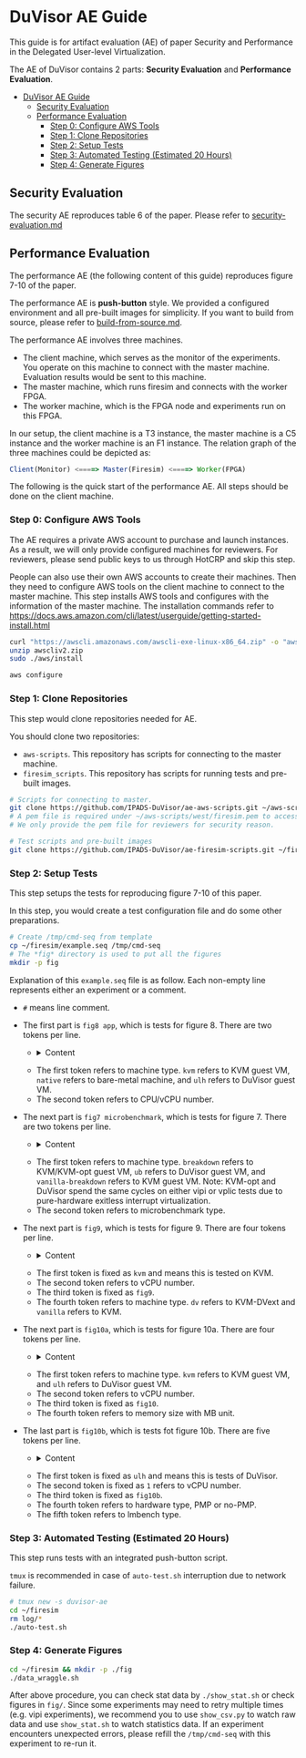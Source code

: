 # DuVisor AE Guide

This guide is for artifact evaluation (AE) of paper Security and Performance in the Delegated User-level Virtualization.

The AE of DuVisor contains 2 parts: **Security Evaluation** and **Performance Evaluation**.

<!--ts-->
* [DuVisor AE Guide](#duvisor-ae-guide)
   * [Security Evaluation](#security-evaluation)
   * [Performance Evaluation](#performance-evaluation)
      * [Step 0: Configure AWS Tools](#step-0-configure-aws-tools)
      * [Step 1: Clone Repositories](#step-1-clone-repositories)
      * [Step 2: Setup Tests](#step-2-setup-tests)
      * [Step 3: Automated Testing (Estimated 20 Hours)](#step-3-automated-testing-estimated-20-hours)
      * [Step 4: Generate Figures](#step-4-generate-figures)
<!--te-->

## Security Evaluation

The security AE reproduces table 6 of the paper. Please refer to [security-evaluation.md](./security-evaluation.md)

## Performance Evaluation

The performance AE (the following content of this guide) reproduces figure 7-10 of the paper.

The performance AE is **push-button** style. We provided a configured environment and all pre-built images for simplicity. If you want to build from source, please refer to [build-from-source.md](./build-from-source.md).

The performance AE involves three machines.
* The client machine, which serves as the monitor of the experiments. You operate on this machine to connect with the master machine. Evaluation results would be sent to this machine.
* The master machine, which runs firesim and connects with the worker FPGA.
* The worker machine, which is the FPGA node and experiments run on this FPGA.

In our setup, the client machine is a T3 instance, the master machine is a C5 instance and the worker machine is an F1 instance.
The relation graph of the three machines could be depicted as:

```javascript
Client(Monitor) <====> Master(Firesim) <====> Worker(FPGA)
```

The following is the quick start of the performance AE. All steps should be done on the client machine.

### Step 0: Configure AWS Tools

The AE requires a private AWS account to purchase and launch instances. As a result, we will only provide configured machines for reviewers. For reviewers, please send public keys to us through HotCRP and skip this step.

People can also use their own AWS accounts to create their machines.
Then they need to configure AWS tools on the client machine to connect to the master machine.
This step installs AWS tools and configures with the information of the master machine. The installation commands refer to https://docs.aws.amazon.com/cli/latest/userguide/getting-started-install.html

```bash
curl "https://awscli.amazonaws.com/awscli-exe-linux-x86_64.zip" -o "awscliv2.zip"
unzip awscliv2.zip
sudo ./aws/install

aws configure
```

### Step 1: Clone Repositories

This step would clone repositories needed for AE.

You should clone two repositories:

* `aws-scripts`. This repository has scripts for connecting to the master machine.
* `firesim_scripts`. This repository has scripts for running tests and pre-built images.

```bash
# Scripts for connecting to master. 
git clone https://github.com/IPADS-DuVisor/ae-aws-scripts.git ~/aws-scripts
# A pem file is required under ~/aws-scripts/west/firesim.pem to access AWS instances.
# We only provide the pem file for reviewers for security reason.

# Test scripts and pre-built images
git clone https://github.com/IPADS-DuVisor/ae-firesim-scripts.git ~/firesim
```

### Step 2: Setup Tests

This step setups the tests for reproducing figure 7-10 of this paper.

In this step, you would create a test configuration file and do some other preparations. 

```bash
# Create /tmp/cmd-seq from template
cp ~/firesim/example.seq /tmp/cmd-seq 
# The *fig* directory is used to put all the figures
mkdir -p fig
```

Explanation of this `example.seq` file is as follow. Each non-empty line represents either an experiment or a comment.

* `#` means line comment.
* The first part is `fig8 app`, which is tests for figure 8. There are two tokens per line.
  * <details><summary>Content</summary><p>
  
      ```txt
      # fig8 app
      kvm 1
      kvm 2
      kvm 4
      native 1
      native 2
      native 4
      ulh 1
      ulh 2
      ulh 4
      ```
  
  </p></details>

  * The first token refers to machine type. `kvm` refers to KVM guest VM, `native` refers to bare-metal machine, and `ulh` refers to DuVisor guest VM.
  * The second token refers to CPU/vCPU number.
* The next part is `fig7 microbenchmark`, which is tests for figure 7. There are two tokens per line.
  * <details><summary>Content</summary><p>
  
      ```txt
      # fig7 microbenchmark
      breakdown hypercall
      breakdown s2pf
      breakdown mmio
      ub hypercall
      ub s2pf
      ub mmio
      breakdown vipi
      vanilla-breakdown vipi
      breakdown vplic
      vanilla-breakdown vplic
      ```
  
  </p></details>

  * The first token refers to machine type. `breakdown` refers to KVM/KVM-opt guest VM, `ub` refers to DuVisor guest VM, and `vanilla-breakdown` refers to KVM guest VM. Note: KVM-opt and DuVisor spend the same cycles on either vipi or vplic tests due to pure-hardware exitless interrupt virtualization.
  * The second token refers to microbenchmark type.
* The next part is `fig9`, which is tests for figure 9. There are four tokens per line.
  * <details><summary>Content</summary><p>
  
      ```txt
      # fig9
      kvm 1 fig9 dv
      kvm 1 fig9 vanilla
      kvm 2 fig9 dv
      kvm 2 fig9 vanilla
      kvm 4 fig9 dv
      kvm 4 fig9 vanilla
      ```
  
  </p></details>

  * The first token is fixed as `kvm` and means this is tested on KVM.
  * The second token refers to vCPU number.
  * The third token is fixed as `fig9`.
  * The fourth token refers to machine type. `dv` refers to KVM-DVext and `vanilla` refers to KVM.
* The next part is `fig10a`, which is tests for figure 10a. There are four tokens per line.
  * <details><summary>Content</summary><p>
  
      ```txt
      # fig10a
      kvm 4 fig10 512
      kvm 4 fig10 1024
      kvm 4 fig10 1536
      kvm 4 fig10 2048

      ulh 4 fig10 512
      ulh 4 fig10 1024
      ulh 4 fig10 1536
      ulh 4 fig10 2048
      ```
  
  </p></details>

  * The first token refers to machine type. `kvm` refers to KVM guest VM, and `ulh` refers to DuVisor guest VM.
  * The second token refers to vCPU number.
  * The third token is fixed as `fig10`.
  * The fourth token refers to memory size with MB unit.
* The last part is `fig10b`, which is tests fot figure 10b. There are five tokens per line.
  * <details><summary>Content</summary><p>
  
      ```txt
      # fig10b
      ulh 1 fig10b pmp cp
      ulh 1 fig10b pmp wr
      ulh 1 fig10b pmp rd
      ulh 1 fig10b pmp rdwr
      ulh 1 fig10b pmp frd
      ulh 1 fig10b pmp fwr
      ulh 1 fig10b pmp fcp
      ulh 1 fig10b pmp bzero
      ulh 1 fig10b pmp bcopy
      ulh 1 fig10b nopmp cp
      ulh 1 fig10b nopmp wr
      ulh 1 fig10b nopmp rd
      ulh 1 fig10b nopmp rdwr
      ulh 1 fig10b nopmp frd
      ulh 1 fig10b nopmp fwr
      ulh 1 fig10b nopmp fcp
      ulh 1 fig10b nopmp bzero
      ulh 1 fig10b nopmp bcopy
      ```
  
  </p></details>

  * The first token is fixed as `ulh` and means this is tests of DuVisor.
  * The second token is fixed as `1` refers to vCPU number.
  * The third token is fixed as `fig10b`.
  * The fourth token refers to hardware type, PMP or no-PMP.
  * The fifth token refers to lmbench type.


### Step 3: Automated Testing (Estimated 20 Hours)

This step runs tests with an integrated push-button script.

`tmux` is recommended in case of `auto-test.sh` interruption due to network failure.

```bash
# tmux new -s duvisor-ae
cd ~/firesim
rm log/*
./auto-test.sh
```

### Step 4: Generate Figures

```bash
cd ~/firesim && mkdir -p ./fig
./data_wraggle.sh
```

After above procedure, you can check stat data by `./show_stat.sh` or check figures in `fig/`.
Since some experiments may need to retry multiple times (e.g. vipi experiments), we recommend you to use `show_csv.py` to watch raw data and use `show_stat.sh` to watch statistics data. If an experiment encounters unexpected errors, please refill the `/tmp/cmd-seq` with this experiment to re-run it.
